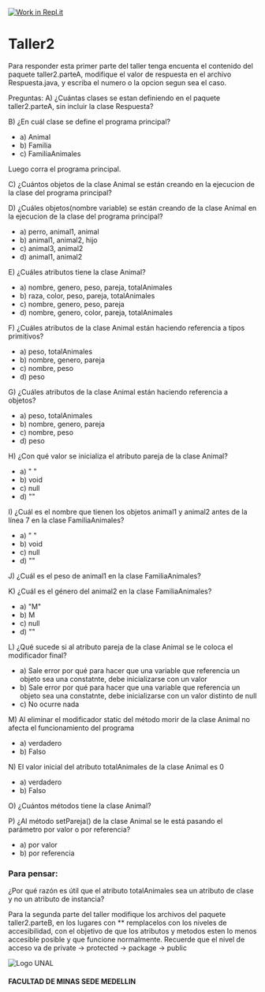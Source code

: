 [![Work in Repl.it](https://classroom.github.com/assets/work-in-replit-14baed9a392b3a25080506f3b7b6d57f295ec2978f6f33ec97e36a161684cbe9.svg)](https://classroom.github.com/online_ide?assignment_repo_id=2994325&assignment_repo_type=AssignmentRepo)
# Taller2
Para responder esta primer parte del taller tenga encuenta el contenido del paquete taller2.parteA, modifique el valor de respuesta en el archivo Respuesta.java, y escriba el numero o la opcion segun sea el caso.

Preguntas:
A) ¿Cuántas clases se estan definiendo en el paquete taller2.parteA, sin incluir la clase Respuesta?

B) ¿En cuál clase se define el programa principal? 
- a) Animal
- b) Familia
- c) FamiliaAnimales

Luego corra el programa principal.

C) ¿Cuántos objetos de la clase Animal se están creando en la ejecucion de la clase del programa principal?

D) ¿Cuáles objetos(nombre variable) se están creando de la clase Animal en la ejecucion de la clase del programa principal?
- a) perro, animal1, animal
- b) animal1, animal2, hijo
- c) animal3, animal2
- d) animal1, animal2

E) ¿Cuáles atributos tiene la clase Animal?
- a) nombre, genero, peso, pareja, totalAnimales
- b) raza, color, peso, pareja, totalAnimales
- c) nombre, genero, peso, pareja
- d) nombre, genero, color, pareja, totalAnimales

F) ¿Cuáles atributos de la clase Animal están haciendo referencia a tipos primitivos?
- a) peso, totalAnimales
- b) nombre, genero, pareja
- c) nombre, peso
- d) peso

G) ¿Cuáles atributos de la clase Animal están haciendo referencia a objetos?
- a) peso, totalAnimales
- b) nombre, genero, pareja
- c) nombre, peso
- d) peso

H) ¿Con qué valor se inicializa el atributo pareja de la clase Animal?
- a) " "
- b) void
- c) null
- d) ""

I) ¿Cuál es el nombre que tienen los objetos animal1 y animal2 antes de la línea 7 en la clase FamiliaAnimales?
- a) " "
- b) void
- c) null
- d) ""

J) ¿Cuál es el peso de animal1 en la clase FamiliaAnimales?

K) ¿Cuál es el género del animal2 en la clase FamiliaAnimales?
- a) "M"
- b) M
- c) null
- d) ""

L) ¿Qué sucede si al atributo pareja de la clase Animal se le coloca el modificador final? 
- a) Sale error por qué para hacer que una variable que referencia un objeto sea una constatnte, debe inicializarse con un valor
- b) Sale error por qué para hacer que una variable que referencia un objeto sea una constatnte, debe inicializarse con un valor distinto de null
- c) No ocurre nada

M) Al eliminar el modificador static del método morir de la clase Animal no afecta el funcionamiento del programa
- a) verdadero
- b) Falso

N) El valor inicial del atributo totalAnimales de la clase Animal es 0
- a) verdadero
- b) Falso

O) ¿Cuántos métodos tiene la clase Animal?

P) ¿Al método setPareja() de la clase Animal se le está pasando el parámetro por valor o por referencia?
- a) por valor
- b) por referencia

### Para pensar:
¿Por qué razón es útil que el atributo totalAnimales sea un atributo de clase y no un atributo de instancia?

Para la segunda parte del taller modifique los archivos del paquete taller2.parteB, en los lugares con ** remplacelos con los niveles de accesibilidad, con el objetivo de que los atributos y metodos esten lo menos accesible posible y que funcione normalmente.
Recuerde que el nivel de acceso va de private -> protected -> package -> public

![Logo UNAL](https://github.com/POO-UNALMED/useful/blob/master/img/escudoUnal_black.png)
#### FACULTAD DE MINAS  SEDE MEDELLIN
